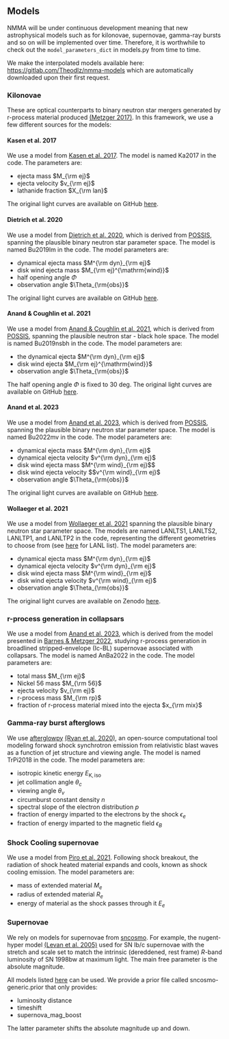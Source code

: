 
## Models

NMMA will be under continuous development meaning that new astrophysical models such as for kilonovae, supernovae, gamma-ray bursts and so on will be implemented over time. Therefore, it is worthwhile to check out the `model_parameters_dict` in models.py from time to time.

We make the interpolated models available here: https://gitlab.com/Theodlz/nmma-models which are automatically downloaded upon their first request.

### Kilonovae

These are optical counterparts to binary neutron star mergers generated by r-process material produced [(Metzger 2017)](https://arxiv.org/abs/1910.01617). In this framework, we use a few different sources for the models:

#### Kasen et al. 2017

We use a model from [Kasen et al. 2017](https://arxiv.org/abs/1710.05463). The model is named Ka2017 in the code. The parameters are:

* ejecta mass $M_{\rm ej}$
* ejecta velocity $v_{\rm ej}$
* lathanide fraction $X_{\rm lan}$

The original light curves are available on GitHub [here](https://github.com/dnkasen/Kasen_Kilonova_Models_2017).

#### Dietrich et al. 2020

We use a model from [Dietrich et al. 2020](https://arxiv.org/abs/2002.11355), which is derived from [POSSIS](https://arxiv.org/abs/1906.04205), spanning the plausible binary neutron star parameter space. The model is named Bu2019lm in the code. The model parameters are:

* dynamical ejecta mass $M^{\rm dyn}_{\rm ej}$
* disk wind ejecta mass $M_{\rm ej}^{\mathrm{wind}}$
* half opening angle $\Phi$
* observation angle $\Theta_{\rm{obs}}$

The original light curves are available on GitHub
[here](https://github.com/mbulla/kilonova_models/tree/master/bns/bns_grids/bns_m3_3comp).

#### Anand & Coughlin et al. 2021

We use a model from [Anand & Coughlin et al. 2021](https://arxiv.org/abs/2009.07210), which is derived from [POSSIS](https://arxiv.org/abs/1906.04205), spanning the plausible neutron star - black hole space. The model is named Bu2019nsbh in the code. The model parameters are:

* the dynamical ejecta $M^{\rm dyn}_{\rm ej}$
* disk wind ejecta $M_{\rm ej}^{\mathrm{wind}}$
* observation angle $\Theta_{\rm{obs}}$

The half opening angle $\Phi$ is fixed to 30 deg. The original light curves are available on GitHub [here](https://github.com/mbulla/kilonova_models/tree/master/bhns/bhns_grids/bhns_m1_2comp).

#### Anand et al. 2023

We use a model from [Anand et al. 2023](https://arxiv.org/abs/2307.11080), which is derived from [POSSIS](https://arxiv.org/abs/1906.04205), spanning the plausible binary neutron star parameter space. The model is named Bu2022mv in the code. The model parameters are:

* dynamical ejecta mass $M^{\rm dyn}_{\rm ej}$
* dynamical ejecta velocity $v^{\rm dyn}_{\rm ej}$
* disk wind ejecta mass $M^{\rm wind}_{\rm ej}$$
* disk wind ejecta velocity $$v^{\rm wind}_{\rm ej}$
* observation angle $\Theta_{\rm{obs}}$

The original light curves are available on GitHub [here](https://github.com/mbulla/kilonova_models).

#### Wollaeger et al. 2021

We use a model from [Wollaeger et al. 2021](https://arxiv.org/abs/2105.11543) spanning the plausible binary neutron star parameter space. The models are named LANLTS1, LANLTS2, LANLTP1, and LANLTP2 in the code, representing the different geometries to choose from (see [here](https://github.com/nuclear-multimessenger-astronomy/nmma/blob/main/nmma/em/model.py#L72) for LANL list). The model parameters are:

* dynamical ejecta mass $M^{\rm dyn}_{\rm ej}$
* dynamical ejecta velocity $v^{\rm dyn}_{\rm ej}$
* disk wind ejecta mass $M^{\rm wind}_{\rm ej}$
* disk wind ejecta velocity $v^{\rm wind}_{\rm ej}$
* observation angle $\Theta_{\rm{obs}}$

The original light curves are available on Zenodo [here](https://zenodo.org/record/5745556#.YaaNH8ZlBBw).

### r-process generation in collapsars

We use a model from [Anand et al. 2023](https://arxiv.org/abs/2302.09226), which is derived from the model presented in [Barnes & Metzger 2022](https://arxiv.org/abs/2205.10421), studying r-process generation in broadlined stripped-envelope (Ic-BL) supernovae associated with collapsars. The model is named AnBa2022 in the code. The model parameters are:

* total mass $M_{\rm ej}$
* Nickel 56 mass $M_{\rm 56}$
* ejecta velocity $v_{\rm ej}$
* r-process mass $M_{\rm rp}$
* fraction of r-process material mixed into the ejecta $x_{\rm mix}$

### Gamma-ray burst afterglows

We use [afterglowpy](https://github.com/geoffryan/afterglowpy) [(Ryan et al. 2020)](https://arxiv.org/abs/1909.11691), an open-source computational tool modeling forward shock synchrotron emission from relativistic blast waves as a function of jet structure and viewing angle. The
 model is named TrPi2018 in the code. The model parameters are:

* isotropic kinetic energy $E_{\mathrm{K,iso}}$
* jet collimation angle $\theta_c$
* viewing angle $\theta_v$
* circumburst constant density $n$
* spectral slope of the electron distribution $p$
* fraction of energy imparted to the electrons by the shock $\epsilon_e$
* fraction of energy imparted to the magnetic field $\epsilon_B$

### Shock Cooling supernovae

We use a model from [Piro et al. 2021](https://arxiv.org/abs/2007.08543). Following shock breakout, the radiation of shock heated material expands and cools, known as shock cooling emission. The model parameters are:

* mass of extended material $M_e$
* radius of extended material $R_e$
* energy of material as the shock passes through it $E_e$

### Supernovae

We rely on models for supernovae from [sncosmo](https://github.com/sncosmo/sncosmo). For example, the nugent-hyper model [(Levan et al. 2005)](https://arxiv.org/abs/astro-ph/0403450) used for SN Ib/c supernovae with the stretch and scale set to match the intrinsic (dereddened, rest frame) $R$-band luminosity of SN 1998bw at maximum light. The main free parameter is the absolute magnitude.

All models listed [here](https://sncosmo.readthedocs.io/en/stable/source-list.html) can be used. We provide a prior file called sncosmo-generic.prior that only provides:

* luminosity distance
* timeshift
* supernova_mag_boost

The latter parameter shifts the absolute magnitude up and down.
